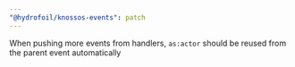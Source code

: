 ```yaml
---
"@hydrofoil/knossos-events": patch
---
```


When pushing more events from handlers, `as:actor` should be reused from the parent event automatically
